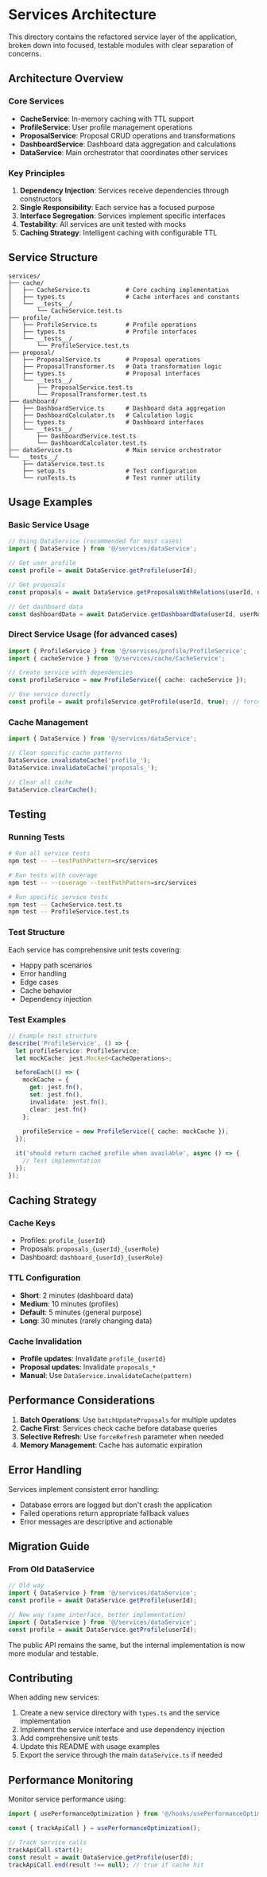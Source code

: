 
# Services Architecture

This directory contains the refactored service layer of the application, broken down into focused, testable modules with clear separation of concerns.

## Architecture Overview

### Core Services
- **CacheService**: In-memory caching with TTL support
- **ProfileService**: User profile management operations
- **ProposalService**: Proposal CRUD operations and transformations
- **DashboardService**: Dashboard data aggregation and calculations
- **DataService**: Main orchestrator that coordinates other services

### Key Principles
1. **Dependency Injection**: Services receive dependencies through constructors
2. **Single Responsibility**: Each service has a focused purpose
3. **Interface Segregation**: Services implement specific interfaces
4. **Testability**: All services are unit tested with mocks
5. **Caching Strategy**: Intelligent caching with configurable TTL

## Service Structure

```
services/
├── cache/
│   ├── CacheService.ts          # Core caching implementation
│   ├── types.ts                 # Cache interfaces and constants
│   └── __tests__/
│       └── CacheService.test.ts
├── profile/
│   ├── ProfileService.ts        # Profile operations
│   ├── types.ts                 # Profile interfaces
│   └── __tests__/
│       └── ProfileService.test.ts
├── proposal/
│   ├── ProposalService.ts       # Proposal operations
│   ├── ProposalTransformer.ts   # Data transformation logic
│   ├── types.ts                 # Proposal interfaces
│   └── __tests__/
│       ├── ProposalService.test.ts
│       └── ProposalTransformer.test.ts
├── dashboard/
│   ├── DashboardService.ts      # Dashboard data aggregation
│   ├── DashboardCalculator.ts   # Calculation logic
│   ├── types.ts                 # Dashboard interfaces
│   └── __tests__/
│       ├── DashboardService.test.ts
│       └── DashboardCalculator.test.ts
├── dataService.ts               # Main service orchestrator
└── __tests__/
    ├── dataService.test.ts
    ├── setup.ts                 # Test configuration
    └── runTests.ts              # Test runner utility
```

## Usage Examples

### Basic Service Usage

```typescript
// Using DataService (recommended for most cases)
import { DataService } from '@/services/dataService';

// Get user profile
const profile = await DataService.getProfile(userId);

// Get proposals
const proposals = await DataService.getProposalsWithRelations(userId, userRole);

// Get dashboard data
const dashboardData = await DataService.getDashboardData(userId, userRole);
```

### Direct Service Usage (for advanced cases)

```typescript
import { ProfileService } from '@/services/profile/ProfileService';
import { cacheService } from '@/services/cache/CacheService';

// Create service with dependencies
const profileService = new ProfileService({ cache: cacheService });

// Use service directly
const profile = await profileService.getProfile(userId, true); // force refresh
```

### Cache Management

```typescript
import { DataService } from '@/services/dataService';

// Clear specific cache patterns
DataService.invalidateCache('profile_');
DataService.invalidateCache('proposals_');

// Clear all cache
DataService.clearCache();
```

## Testing

### Running Tests

```bash
# Run all service tests
npm test -- --testPathPattern=src/services

# Run tests with coverage
npm test -- --coverage --testPathPattern=src/services

# Run specific service tests
npm test -- CacheService.test.ts
npm test -- ProfileService.test.ts
```

### Test Structure

Each service has comprehensive unit tests covering:
- Happy path scenarios
- Error handling
- Edge cases
- Cache behavior
- Dependency injection

### Test Examples

```typescript
// Example test structure
describe('ProfileService', () => {
  let profileService: ProfileService;
  let mockCache: jest.Mocked<CacheOperations>;

  beforeEach(() => {
    mockCache = {
      get: jest.fn(),
      set: jest.fn(),
      invalidate: jest.fn(),
      clear: jest.fn()
    };
    
    profileService = new ProfileService({ cache: mockCache });
  });

  it('should return cached profile when available', async () => {
    // Test implementation
  });
});
```

## Caching Strategy

### Cache Keys
- Profiles: `profile_{userId}`
- Proposals: `proposals_{userId}_{userRole}`
- Dashboard: `dashboard_{userId}_{userRole}`

### TTL Configuration
- **Short**: 2 minutes (dashboard data)
- **Medium**: 10 minutes (profiles)
- **Default**: 5 minutes (general purpose)
- **Long**: 30 minutes (rarely changing data)

### Cache Invalidation
- **Profile updates**: Invalidate `profile_{userId}`
- **Proposal updates**: Invalidate `proposals_*`
- **Manual**: Use `DataService.invalidateCache(pattern)`

## Performance Considerations

1. **Batch Operations**: Use `batchUpdateProposals` for multiple updates
2. **Cache First**: Services check cache before database queries
3. **Selective Refresh**: Use `forceRefresh` parameter when needed
4. **Memory Management**: Cache has automatic expiration

## Error Handling

Services implement consistent error handling:
- Database errors are logged but don't crash the application
- Failed operations return appropriate fallback values
- Error messages are descriptive and actionable

## Migration Guide

### From Old DataService

```typescript
// Old way
import { DataService } from '@/services/dataService';
const profile = await DataService.getProfile(userId);

// New way (same interface, better implementation)
import { DataService } from '@/services/dataService';
const profile = await DataService.getProfile(userId);
```

The public API remains the same, but the internal implementation is now more modular and testable.

## Contributing

When adding new services:

1. Create a new service directory with `types.ts` and the service implementation
2. Implement the service interface and use dependency injection
3. Add comprehensive unit tests
4. Update this README with usage examples
5. Export the service through the main `dataService.ts` if needed

## Performance Monitoring

Monitor service performance using:

```typescript
import { usePerformanceOptimization } from '@/hooks/usePerformanceOptimization';

const { trackApiCall } = usePerformanceOptimization();

// Track service calls
trackApiCall.start();
const result = await DataService.getProfile(userId);
trackApiCall.end(result !== null); // true if cache hit
```
